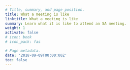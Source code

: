 ```yaml
---
# Title, summary, and page position.
title: What a meeting is like
linktitle: What a meeting is like
summary: Learn what it is like to attend an SA meeting.
weight: 1
activate: false
# icon: book
# icon_pack: fas

# Page metadata.
date: '2018-09-09T00:00:00Z'
toc: false
---
```

